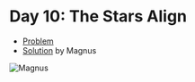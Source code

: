 # Day 10: The Stars Align

- [Problem](https://adventofcode.com/2018/day/10)
- [Solution](https://github.com/kyeett/adventofcode/tree/master/2018/day-10) by Magnus

![Magnus](https://avatars1.githubusercontent.com/u/737646?s=100&u=0076f6745a279a959157b3c57d325a11340f70c6&v=4)
